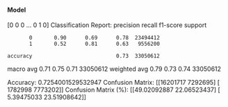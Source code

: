 #### Model
[0 0 0 ... 0 1 0]
Classification Report:
              precision    recall  f1-score   support

           0       0.90      0.69      0.78  23494412
           1       0.52      0.81      0.63   9556200

    accuracy                           0.73  33050612
   macro avg       0.71      0.75      0.71  33050612
weighted avg       0.79      0.73      0.74  33050612

Accuracy: 0.7254001529532947
Confusion Matrix:
[[16201717  7292695]
 [ 1782998  7773202]]
Confusion Matrix (%):
[[49.02092887 22.06523437]
 [ 5.39475033 23.51908642]]
